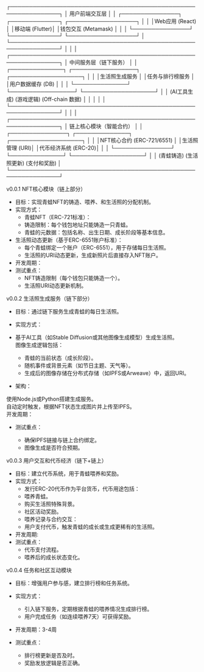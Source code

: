 ┌───────────────────────────────────────────────────────────────┐
│                       用户前端交互层                          │
│ ┌───────────────┐ ┌─────────────┐ ┌──────────────────┐       │
│ │Web应用 (React) │ │移动端 (Flutter)│ │钱包交互 (Metamask) │       │
│ └───────────────┘ └─────────────┘ └──────────────────┘       │
└───────────────────────────────────────────────────────────────┘
              │                    │                     │
┌───────────────────────────────────────────────────────────────┐
│                      中间服务层（链下服务）                    │
│ ┌──────────────┐ ┌─────────────────┐ ┌───────────────────┐     │
│ │生活照生成服务 │ │任务与排行榜服务 │ │用户数据缓存 (DB)  │     │
│ └──────────────┘ └─────────────────┘ └───────────────────┘     │
│         (AI工具生成)           (游戏逻辑)         (Off-chain 数据) │
│         │                                        │             │
└───────────────────────────────────────────────────────────────┘
              │                    │                     │
┌───────────────────────────────────────────────────────────────┐
│                      链上核心模块（智能合约）                 │
│ ┌───────────────┐ ┌──────────────┐ ┌───────────────────┐      │
│ │NFT核心合约 (ERC-721/6551) │ │生活照管理 (URI)│ │代币经济系统 (ERC-20)│      │
│ └───────────────┘ └──────────────┘ └───────────────────┘      │
│      (青蛙铸造)        (生活照更新)        (支付和奖励)        │
└───────────────────────────────────────────────────────────────┘
 
    
     
   
v0.0.1 NFT核心模块（链上部分）
- 目标：实现青蛙NFT的铸造、喂养、和生活照的分配机制。
- 实现方式：
  - 青蛙NFT（ERC-721标准）：
  - 铸造限制：每个钱包地址只能铸造一只青蛙。
  - 青蛙的元数据：包括名称、出生日期、成长阶段等基本信息。
- 生活照动态更新（基于ERC-6551账户标准）：
  - 每个青蛙绑定一个账户（ERC-6551），用于存储每日生活照。
  - 生活照的URI动态更新，生成新照片后直接存入NFT账户。
- 开发周期：
 - 测试重点：
    - NFT铸造限制（每个钱包只能铸造一个）。
    - 生活照URI动态更新机制。

v0.0.2 生活照生成服务（链下部分）
- 目标：通过链下服务生成青蛙的每日生活照。
- 实现方式：

- 基于AI工具（如Stable Diffusion或其他图像生成模型）生成生活照。  
  图像生成逻辑包括：
  - 青蛙的当前状态（成长阶段）。
  - 随机事件或背景元素（如节日主题、天气等）。
  - 生成后的图像存储在分布式存储（如IPFS或Arweave）中，返回URI。

- 架构：

使用Node.js或Python搭建生成服务。  
自动定时触发，根据NFT状态生成图片并上传至IPFS。  
开发周期：

- 测试重点：

  - 确保IPFS链接与链上合约绑定。
  - 图像生成是否符合预期。


v0.0.3 用户交互和代币经济（链下+链上）
- 目标：建立代币系统，用于青蛙喂养和奖励。  
- 实现方式：  
  - 发行ERC-20代币作为平台货币，代币用途包括：
  - 喂养青蛙。
  - 购买生活照特殊背景。
  - 社区活动奖励。
  - 喂养记录与合约交互：
  - 用户支付代币，触发青蛙的成长或生成更稀有的生活照。
- 开发周期: 
- 测试重点：
  - 代币支付流程。
  - 喂养后的成长状态变化。


v0.0.4 任务和社区互动模块
- 目标：增强用户参与感，建立排行榜和任务系统。

- 实现方式：
  - 引入链下服务，定期根据青蛙的喂养情况生成排行榜。
  - 用户完成任务（如连续喂养7天）可获得奖励。
- 开发周期：3-4周
- 测试重点：
  - 排行榜更新是否及时。
  - 奖励发放逻辑是否正确。
